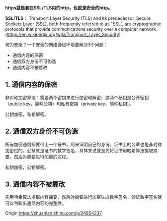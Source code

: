             

**https就是套在SSL/TLS内的http，也就是安全的http。**     

**SSL/TLS**：
Transport Layer Security (TLS) and its predecessor, Secure Sockets Layer (SSL), both frequently referred to as "SSL", are cryptographic protocols that provide communications security over a computer network.                  
(https://en.wikipedia.org/wiki/Transport_Layer_Security)      

何为安全？一个安全的网络通信环境要解决3个问题：
- 通信内容的保密
- 通信双方身份不可伪造
- 通信内容不被篡改

## 1. 通信内容的保密
非对称加密算法：需要两个密钥来进行加密和解密，这两个秘钥是公开密钥（public key，简称公钥）和私有密钥（private key，简称私钥）。

公钥加密，私钥解密。



## 2. 通信双方身份不可伪造
所有加密通信都要带上一个证书，用来证明自己的身份。证书上的公章也是非对称加密过的。公章就是证书的数字签名，具体来说就是先将证书用哈希算法提取摘要，然后对摘要进行加密的过程。        

私钥加密，公钥解密。


## 3. 通信内容不被篡改
先用哈希算法提取内容摘要，然后对摘要进行加密生成数字签名，验证数字签名就可以判断出通信内容的完整性。

Origin:https://zhuanlan.zhihu.com/p/24854237    
